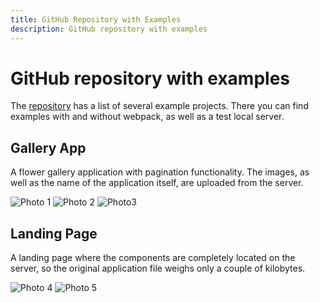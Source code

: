 ```yaml
---
title: GitHub Repository with Examples
description: GitHub repository with examples
---
```


# GitHub repository with examples

The [repository](https://github.com/hmpl-language/examples) has a list of several example projects. There you can find examples with and without webpack, as well as a test local server.

## Gallery App

A flower gallery application with pagination functionality. The images, as well as the name of the application itself, are uploaded from the server.

![Photo 1](https://github.com/user-attachments/assets/f047769f-348f-4ffc-b679-c496cda332bf)
![Photo 2](https://github.com/user-attachments/assets/1e3917ec-43ea-42bf-8feb-8b622d1a3b9f)
![Photo3](https://github.com/user-attachments/assets/28bfeaf0-34b0-45bb-bc3d-515a6453ee5e)

## Landing Page

A landing page where the components are completely located on the server, so the original application file weighs only a couple of kilobytes.

![Photo 4](https://github.com/user-attachments/assets/9c9edeb5-4a23-4a56-9100-2803151e9a3f)
![Photo 5](https://github.com/user-attachments/assets/63c89eeb-5b07-4b3d-979b-77cff7b271d0)
